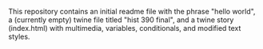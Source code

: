 This repository contains an initial readme file with the phrase "hello world", a (currently empty) twine file titled "hist 390 final", and a twine story (index.html) with multimedia, variables, conditionals, and modified text styles. 
